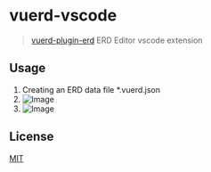 # vuerd-vscode

> [vuerd-plugin-erd](https://github.com/vuerd/vuerd-plugin-erd) ERD Editor vscode extension

## Usage

1. Creating an ERD data file \*.vuerd.json
1. ![Image](./img/vuerd.vscode-1.png)
1. ![Image](./img/vuerd.vscode-2.png)

## License

[MIT](https://github.com/vuerd/vuerd-vscode/blob/master/LICENSE)
